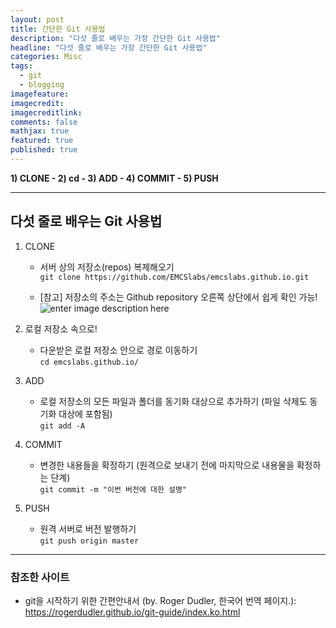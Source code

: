 ```yaml
---
layout: post
title: 간단한 Git 사용법
description: "다섯 줄로 배우는 가장 간단한 Git 사용법"
headline: "다섯 줄로 배우는 가장 간단한 Git 사용법"
categories: Misc
tags: 
  - git
  - blogging
imagefeature:
imagecredit:
imagecreditlink:
comments: false
mathjax: true
featured: true
published: true
---
```




**1) CLONE - 2) cd - 3) ADD - 4) COMMIT - 5) PUSH**

------------------
## 다섯 줄로 배우는 Git 사용법 ##

1. CLONE
	- 서버 상의 저장소(repos) 복제해오기  
	`git clone https://github.com/EMCSlabs/emcslabs.github.io.git`  

	- [참고] 저장소의 주소는 Github repository 오른쪽 상단에서 쉽게 확인 가능!
	![enter image description here](https://lh3.googleusercontent.com/-bd9vv1y2jwA/WD5GVU9BzQI/AAAAAAAAB1E/XTO08-Q77k8CLIwj9CmxUzR6l4xujlBYwCLcB/s0/%25E1%2584%2589%25E1%2585%25B3%25E1%2584%258F%25E1%2585%25B3%25E1%2584%2585%25E1%2585%25B5%25E1%2586%25AB%25E1%2584%2589%25E1%2585%25A3%25E1%2586%25BA+2016-11-30+%25E1%2584%258B%25E1%2585%25A9%25E1%2584%2592%25E1%2585%25AE+12.19.50.png "git_howto_ex.png")

2. 로컬 저장소 속으로!
	- 다운받은 로컬 저장소 안으로 경로 이동하기  
	`cd emcslabs.github.io/`

3. ADD
	- 로컬 저장소의 모든 파일과 폴더를 동기화 대상으로 추가하기 (파일 삭제도 동기화 대상에 포함됨)  
	`git add -A`

4. COMMIT
	- 변경한 내용들을 확정하기 (원격으로 보내기 전에 마지막으로 내용물을 확정하는 단계)  
	`git commit -m "이번 버전에 대한 설명"`

5. PUSH
	- 원격 서버로 버전 발행하기  
	`git push origin master`


----------
### 참조한 사이트 ###
* git을 시작하기 위한 간편안내서 (by. Roger Dudler, 한국어 번역 페이지.):  
<https://rogerdudler.github.io/git-guide/index.ko.html>
